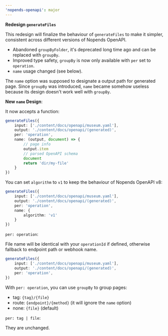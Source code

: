 ```yaml
---
'nopends-openapi': major
---
```


**Redesign `generateFiles`**

This redesign will finalize the behaviour of `generateFiles` to make it simpler, consistent across different versions of Nopends OpenAPI.

- Abandoned `groupByFolder`, it's deprecated long time ago and can be replaced with `groupBy`.
- Improved type safety, `groupBy` is now only available with `per` set to `operation`.
- `name` usage changed (see below).

The `name` option was supposed to designate a output path for generated page. Since `groupBy` was introduced, `name` became somehow useless because its design doesn't work well with `groupBy`.

**New `name` Design**:

It now accepts a function:

```ts
generateFiles({
    input: ['./content/docs/openapi/museum.yaml'],
    output: './content/docs/openapi/(generated)',
    per: 'operation',
    name: (output, document) => {
        // page info
        output.item
        // parsed OpenAPI schema
        document
        return 'dir/my-file'
    }
})
```

You can set `algorithm` to `v1` to keep the behaviour of Nopends OpenAPI v8:

```ts
generateFiles({
    input: ['./content/docs/openapi/museum.yaml'],
    output: './content/docs/openapi/(generated)',
    per: 'operation',
    name: {
        algorithm: 'v1'
    }
})
```

`per: operation`:

File name will be identical with your `operationId` if defined, otherwise fallback to endpoint path or webhook name.

```ts
generateFiles({
    input: ['./content/docs/openapi/museum.yaml'], 
    output: './content/docs/openapi/(generated)', 
    per: 'operation',
})
```

With `per: operation`, you can use `groupBy` to group pages:

- tag: `{tag}/{file}`
- route: `{endpoint}/{method}` (it will ignore the `name` option)
- none: `{file}` (default)

`per: tag | file`:

They are unchanged.
